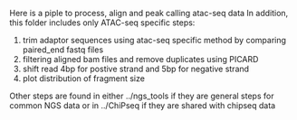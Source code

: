 Here is a piple to process, align and peak calling atac-seq data
In addition, this folder includes only ATAC-seq specific steps:
1) trim adaptor sequences using atac-seq specific method by comparing paired_end fastq files
2) filtering aligned bam files and remove duplicates using PICARD 
3) shift read 4bp for postive strand and 5bp for negative strand
4) plot distribution of fragment size

Other steps are found in either ../ngs_tools if they are general steps for common NGS data
or in ../ChiPseq if they are shared with chipseq data